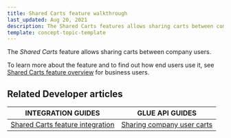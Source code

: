 ```yaml
---
title: Shared Carts feature walkthrough
last_updated: Aug 20, 2021
description: The Shared Carts features allows sharing carts between company users.
template: concept-topic-template
---
```


The _Shared Carts_ feature allows sharing carts between company users.


To learn more about the feature and to find out how end users use it, see [Shared Carts feature overview](/docs/scos/user/features/{{page.version}}/shared-carts-feature-overview.html) for business users.


## Related Developer articles

|INTEGRATION GUIDES  | GLUE API GUIDES  |
|---------|---------|
|[Shared Carts feature integration](/docs/scos/dev/migration-and-integration/{{page.version}}/feature-integration-guides/shared-carts-feature-integration.html) | [Sharing company user carts](/docs/scos/dev/glue-api-guides/{{page.version}}/managing-carts/sharing-company-user-carts/sharing-company-user-carts.html)  |
